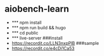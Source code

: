 # aiobench-learn
- *** npm install
- *** npm run build && hugo
- *** cd public
- *** live-server
###install
- https://recordit.co/LLN3nxpPlB
###sample
- https://recordit.co/e4cDi1Ca53

